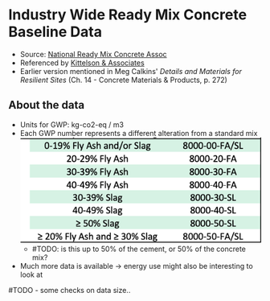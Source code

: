 # Industry Wide Ready Mix Concrete Baseline Data 

- Source: [National Ready Mix Concrete Assoc](https://www.nrmca.org/wp-content/uploads/NRMCA_EPDV3.2_2023.pdf)
- Referenced by [Kittelson & Associates](https://www.kittelson.com/ideas/paving-the-way-for-low-carbon-concrete/)
- Earlier version mentioned in Meg Calkins' *Details and Materials for Resilient Sites* (Ch. 14 - Concrete Materials & Products, p. 272)


## About the data 
- Units for GWP: kg-co2-eq / m3
- Each GWP number represents a different alteration from a standard mix 
![Ready Mix Alteration](alteration.png)
  - #TODO: is this up to 50% of the cement, or 50% of the concrete mix? 
- Much more data is available -> energy use might also be interesting to look at 

#TODO - some checks on data size.. 
